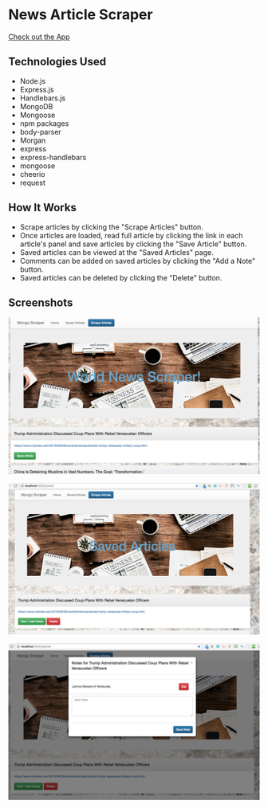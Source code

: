 # News Article Scraper

[Check out the App](https://floating-hollows-43063.herokuapp.com/)

## Technologies Used
- Node.js
- Express.js
- Handlebars.js
- MongoDB
- Mongoose
- npm packages
- body-parser
- Morgan
- express
- express-handlebars
- mongoose
- cheerio
- request


## How It Works
* Scrape articles by clicking the "Scrape Articles" button.
* Once articles are loaded, read full article by clicking the link in each article's panel and save articles by clicking the "Save Article" button.
* Saved articles can be viewed at the "Saved Articles" page.
* Comments can be added on saved articles by clicking the "Add a Note" button.
* Saved articles can be deleted by clicking the "Delete" button.

## Screenshots

![Alt text](https://github.com/medwasfy/mongo-scraper/blob/master/public/assets/images/Screen%20Shot%201.png)

![Alt text](https://github.com/medwasfy/mongo-scraper/blob/master/public/assets/images/Screen%20Shot%202.png)

![Alt text](https://github.com/medwasfy/mongo-scraper/blob/master/public/assets/images/Screen%20Shot%203.png)
